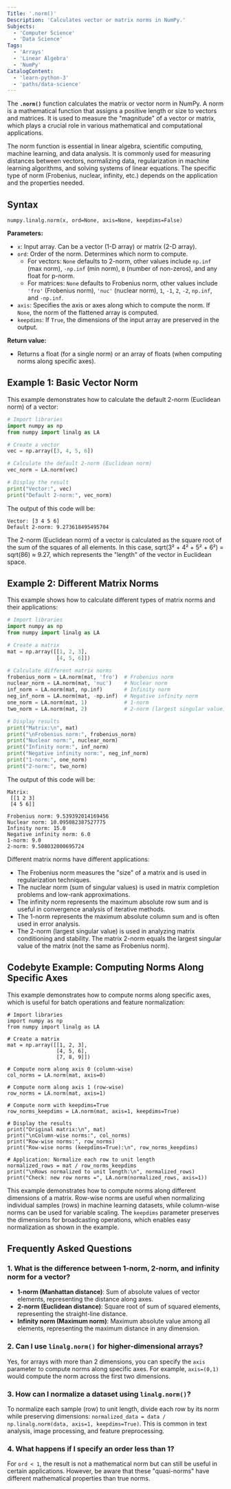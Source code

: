 ```yaml
---
Title: '.norm()'
Description: 'Calculates vector or matrix norms in NumPy.'
Subjects:
  - 'Computer Science'
  - 'Data Science'
Tags:
  - 'Arrays'
  - 'Linear Algebra'
  - 'NumPy'
CatalogContent:
  - 'learn-python-3'
  - 'paths/data-science'
---
```


The **`.norm()`** function calculates the matrix or vector norm in NumPy. A norm is a mathematical function that assigns a positive length or size to vectors and matrices. It is used to measure the "magnitude" of a vector or matrix, which plays a crucial role in various mathematical and computational applications.

The norm function is essential in linear algebra, scientific computing, machine learning, and data analysis. It is commonly used for measuring distances between vectors, normalizing data, regularization in machine learning algorithms, and solving systems of linear equations. The specific type of norm (Frobenius, nuclear, infinity, etc.) depends on the application and the properties needed.

## Syntax

```pseudo
numpy.linalg.norm(x, ord=None, axis=None, keepdims=False)
```

**Parameters:**

- `x`: Input array. Can be a vector (1-D array) or matrix (2-D array).
- `ord`: Order of the norm. Determines which norm to compute.
  - For vectors: `None` defaults to 2-norm, other values include `np.inf` (max norm), `-np.inf` (min norm), `0` (number of non-zeros), and any float for p-norm.
  - For matrices: `None` defaults to Frobenius norm, other values include `'fro'` (Frobenius norm), `'nuc'` (nuclear norm), `1`, `-1`, `2`, `-2`, `np.inf`, and `-np.inf`.
- `axis`: Specifies the axis or axes along which to compute the norm. If `None`, the norm of the flattened array is computed.
- `keepdims`: If `True`, the dimensions of the input array are preserved in the output.

**Return value:**

- Returns a float (for a single norm) or an array of floats (when computing norms along specific axes).

## Example 1: Basic Vector Norm

This example demonstrates how to calculate the default 2-norm (Euclidean norm) of a vector:

```py
# Import libraries
import numpy as np
from numpy import linalg as LA

# Create a vector
vec = np.array([3, 4, 5, 6])

# Calculate the default 2-norm (Euclidean norm)
vec_norm = LA.norm(vec)

# Display the result
print("Vector:", vec)
print("Default 2-norm:", vec_norm)
```

The output of this code will be:

```shell
Vector: [3 4 5 6]
Default 2-norm: 9.273618495495704
```

The 2-norm (Euclidean norm) of a vector is calculated as the square root of the sum of the squares of all elements. In this case, sqrt(3² + 4² + 5² + 6²) = sqrt(86) ≈ 9.27, which represents the "length" of the vector in Euclidean space.

## Example 2: Different Matrix Norms

This example shows how to calculate different types of matrix norms and their applications:

```py
# Import libraries
import numpy as np
from numpy import linalg as LA

# Create a matrix
mat = np.array([[1, 2, 3],
                [4, 5, 6]])

# Calculate different matrix norms
frobenius_norm = LA.norm(mat, 'fro')  # Frobenius norm
nuclear_norm = LA.norm(mat, 'nuc')    # Nuclear norm
inf_norm = LA.norm(mat, np.inf)       # Infinity norm
neg_inf_norm = LA.norm(mat, -np.inf)  # Negative infinity norm
one_norm = LA.norm(mat, 1)            # 1-norm
two_norm = LA.norm(mat, 2)            # 2-norm (largest singular value)

# Display results
print("Matrix:\n", mat)
print("\nFrobenius norm:", frobenius_norm)
print("Nuclear norm:", nuclear_norm)
print("Infinity norm:", inf_norm)
print("Negative infinity norm:", neg_inf_norm)
print("1-norm:", one_norm)
print("2-norm:", two_norm)
```

The output of this code will be:

```shell
Matrix:
 [[1 2 3]
 [4 5 6]]

Frobenius norm: 9.539392014169456
Nuclear norm: 10.095082387527775
Infinity norm: 15.0
Negative infinity norm: 6.0
1-norm: 9.0
2-norm: 9.508032000695724
```

Different matrix norms have different applications:

- The Frobenius norm measures the "size" of a matrix and is used in regularization techniques.
- The nuclear norm (sum of singular values) is used in matrix completion problems and low-rank approximations.
- The infinity norm represents the maximum absolute row sum and is useful in convergence analysis of iterative methods.
- The 1-norm represents the maximum absolute column sum and is often used in error analysis.
- The 2-norm (largest singular value) is used in analyzing matrix conditioning and stability. The matrix 2-norm equals the largest singular value of the matrix (not the same as Frobenius norm).

## Codebyte Example: Computing Norms Along Specific Axes

This example demonstrates how to compute norms along specific axes, which is useful for batch operations and feature normalization:

```codebyte/python
# Import libraries
import numpy as np
from numpy import linalg as LA

# Create a matrix
mat = np.array([[1, 2, 3],
                [4, 5, 6],
                [7, 8, 9]])

# Compute norm along axis 0 (column-wise)
col_norms = LA.norm(mat, axis=0)

# Compute norm along axis 1 (row-wise)
row_norms = LA.norm(mat, axis=1)

# Compute norm with keepdims=True
row_norms_keepdims = LA.norm(mat, axis=1, keepdims=True)

# Display the results
print("Original matrix:\n", mat)
print("\nColumn-wise norms:", col_norms)
print("Row-wise norms:", row_norms)
print("Row-wise norms (keepdims=True):\n", row_norms_keepdims)

# Application: Normalize each row to unit length
normalized_rows = mat / row_norms_keepdims
print("\nRows normalized to unit length:\n", normalized_rows)
print("Check: new row norms =", LA.norm(normalized_rows, axis=1))
```

This example demonstrates how to compute norms along different dimensions of a matrix. Row-wise norms are useful when normalizing individual samples (rows) in machine learning datasets, while column-wise norms can be used for variable scaling. The `keepdims` parameter preserves the dimensions for broadcasting operations, which enables easy normalization as shown in the example.

## Frequently Asked Questions

### 1. What is the difference between 1-norm, 2-norm, and infinity norm for a vector?

- **1-norm (Manhattan distance)**: Sum of absolute values of vector elements, representing the distance along axes.
- **2-norm (Euclidean distance)**: Square root of sum of squared elements, representing the straight-line distance.
- **Infinity norm (Maximum norm)**: Maximum absolute value among all elements, representing the maximum distance in any dimension.

### 2. Can I use `linalg.norm()` for higher-dimensional arrays?

Yes, for arrays with more than 2 dimensions, you can specify the `axis` parameter to compute norms along specific axes. For example, `axis=(0,1)` would compute the norm across the first two dimensions.

### 3. How can I normalize a dataset using `linalg.norm()`?

To normalize each sample (row) to unit length, divide each row by its norm while preserving dimensions: `normalized_data = data / np.linalg.norm(data, axis=1, keepdims=True)`. This is common in text analysis, image processing, and feature preprocessing.

### 4. What happens if I specify an order less than 1?

For `ord < 1`, the result is not a mathematical norm but can still be useful in certain applications. However, be aware that these "quasi-norms" have different mathematical properties than true norms.
